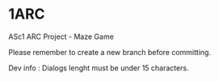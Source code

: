 # 1ARC
ASc1 ARC Project - Maze Game

Please remember to create a new branch before committing.

Dev info : Dialogs lenght must be under 15 characters.
